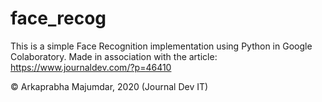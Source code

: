 # face_recog
This is a simple Face Recognition implementation using Python in Google Colaboratory. 
Made in association with the article: https://www.journaldev.com/?p=46410

© Arkaprabha Majumdar, 2020 (Journal Dev IT)

